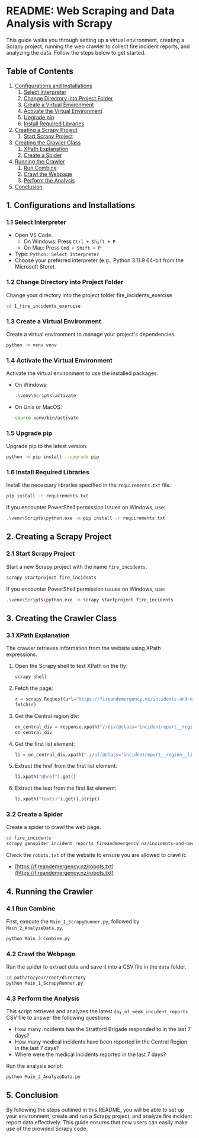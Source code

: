 # README: Web Scraping and Data Analysis with Scrapy

This guide walks you through setting up a virtual environment, creating a Scrapy project, running the web crawler to collect fire incident reports, and analyzing the data. Follow the steps below to get started.

## Table of Contents
1. [Configurations and Installations](#configurations-and-installations)
    1. [Select Interpreter](#select-interpreter)
    2. [Change Directory into Project Folder](#change-directory-into-project-folder)
    3. [Create a Virtual Environment](#create-a-virtual-environment)
    4. [Activate the Virtual Environment](#activate-the-virtual-environment)
    5. [Upgrade pip](#upgrade-pip)
    6. [Install Required Libraries](#install-required-libraries)
2. [Creating a Scrapy Project](#creating-a-scrapy-project)
    1. [Start Scrapy Project](#start-scrapy-project)
3. [Creating the Crawler Class](#creating-the-crawler-class)
    1. [XPath Explanation](#xpath-explanation)
    2. [Create a Spider](#create-a-spider)
4. [Running the Crawler](#running-the-crawler)
    1. [Run Combine](#run-combine)
    2. [Crawl the Webpage](#crawl-the-webpage)
    3. [Perform the Analysis](#perform-the-analysis)
5. [Conclusion](#conclusion)

## 1. Configurations and Installations

### 1.1 Select Interpreter
- Open VS Code.
    - On Windows: Press `Ctrl + Shift + P`
    - On Mac: Press `Cmd + Shift + P`
- Type: `Python: Select Interpreter`
- Choose your preferred interpreter (e.g., Python 3.11.9 64-bit from the Microsoft Store).

### 1.2 Change Directory into Project Folder
Change your directory into the project folder fire_incidents_exercise
```sh
cd 1_fire_incidents_exercise
```

### 1.3 Create a Virtual Environment
Create a virtual environment to manage your project's dependencies.
```sh
python -m venv venv
```

### 1.4 Activate the Virtual Environment
Activate the virtual environment to use the installed packages.

- On Windows:
    ```sh
    .\venv\Scripts\activate
    ```

- On Unix or MacOS:
    ```sh
    source venv/bin/activate
    ```

### 1.5 Upgrade pip
Upgrade pip to the latest version.
```sh
python -m pip install --upgrade pip
```

### 1.6 Install Required Libraries
Install the necessary libraries specified in the `requirements.txt` file.
```sh
pip install -r requirements.txt
```
If you encounter PowerShell permission issues on Windows, use:
```sh
.\venv\Scripts\python.exe -m pip install -r requirements.txt
```

## 2. Creating a Scrapy Project

### 2.1 Start Scrapy Project
Start a new Scrapy project with the name `fire_incidents`.
```sh
scrapy startproject fire_incidents
```
If you encounter PowerShell permission issues on Windows, use:
```sh
.\venv\Scripts\python.exe -m scrapy startproject fire_incidents
```

## 3. Creating the Crawler Class

### 3.1 XPath Explanation
The crawler retrieves information from the website using XPath expressions.

1. Open the Scrapy shell to test XPath on the fly:
    ```sh
    scrapy shell
    ```

2. Fetch the page:
    ```python
    r = scrapy.Request(url="https://fireandemergency.nz/incidents-and-news/incident-reports/")
    fetch(r)
    ```

3. Get the Central region div:
    ```python
    on_central_div = response.xpath("//div[@class='incidentreport__region'][h3[text()='Central']]")
    on_central_div
    ```

4. Get the first list element:
    ```python
    li = on_central_div.xpath(".//ul[@class='incidentreport__region__list']/li/a")[0]
    ```

5. Extract the href from the first list element:
    ```python
    li.xpath("@href").get()
    ```

6. Extract the text from the first list element:
    ```python
    li.xpath("text()").get().strip()
    ```

### 3.2 Create a Spider
Create a spider to crawl the web page.
```sh
cd fire_incidents
scrapy genspider incident_reports fireandemergency.nz/incidents-and-news/incident-reports
```
Check the `robots.txt` of the website to ensure you are allowed to crawl it:
- [https://fireandemergency.nz/robots.txt](https://fireandemergency.nz/robots.txt)

## 4. Running the Crawler

### 4.1 Run Combine
First, execute the `Main_1_ScrapyRunner.py`, followed by `Main_2_AnalyzeData.py`.
```sh
python Main_3_Combine.py
```

### 4.2 Crawl the Webpage
Run the spider to extract data and save it into a CSV file in the `data` folder.
```sh
cd path/to/your/root/directory
python Main_1_ScrapyRunner.py
```

### 4.3 Perform the Analysis
This script retrieves and analyzes the latest `day_of_week_incident_reports` CSV file to answer the following questions:

- How many incidents has the Stratford Brigade responded to in the last 7 days?
- How many medical incidents have been reported in the Central Region in the last 7 days?
- Where were the medical incidents reported in the last 7 days?

Run the analysis script:
```sh
python Main_2_AnalyzeData.py
```

## 5. Conclusion
By following the steps outlined in this README, you will be able to set up your environment, create and run a Scrapy project, and analyze fire incident report data effectively. This guide ensures that new users can easily make use of the provided Scrapy code.
